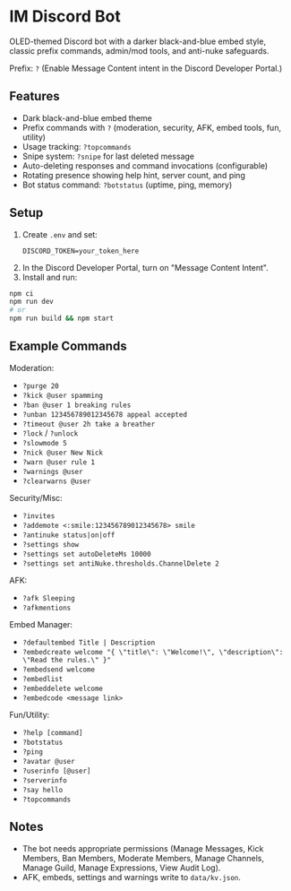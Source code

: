 # IM Discord Bot

OLED-themed Discord bot with a darker black-and-blue embed style, classic prefix commands, admin/mod tools, and anti-nuke safeguards.

Prefix: `?` (Enable Message Content intent in the Discord Developer Portal.)

## Features

- Dark black-and-blue embed theme
- Prefix commands with `?` (moderation, security, AFK, embed tools, fun, utility)
- Usage tracking: `?topcommands`
- Snipe system: `?snipe` for last deleted message
- Auto-deleting responses and command invocations (configurable)
- Rotating presence showing help hint, server count, and ping
- Bot status command: `?botstatus` (uptime, ping, memory)

## Setup

1) Create `.env` and set:
   ```
   DISCORD_TOKEN=your_token_here
   ```
2) In the Discord Developer Portal, turn on "Message Content Intent".
3) Install and run:

```bash
npm ci
npm run dev
# or
npm run build && npm start
```

## Example Commands

Moderation:
- `?purge 20`
- `?kick @user spamming`
- `?ban @user 1 breaking rules`
- `?unban 123456789012345678 appeal accepted`
- `?timeout @user 2h take a breather`
- `?lock` / `?unlock`
- `?slowmode 5`
- `?nick @user New Nick`
- `?warn @user rule 1`
- `?warnings @user`
- `?clearwarns @user`

Security/Misc:
- `?invites`
- `?addemote <:smile:123456789012345678> smile`
- `?antinuke status|on|off`
- `?settings show`
- `?settings set autoDeleteMs 10000`
- `?settings set antiNuke.thresholds.ChannelDelete 2`

AFK:
- `?afk Sleeping`
- `?afkmentions`

Embed Manager:
- `?defaultembed Title | Description`
- `?embedcreate welcome "{ \"title\": \"Welcome!\", \"description\": \"Read the rules.\" }"`
- `?embedsend welcome`
- `?embedlist`
- `?embeddelete welcome`
- `?embedcode <message link>`

Fun/Utility:
- `?help [command]`
- `?botstatus`
- `?ping`
- `?avatar @user`
- `?userinfo [@user]`
- `?serverinfo`
- `?say hello`
- `?topcommands`

## Notes

- The bot needs appropriate permissions (Manage Messages, Kick Members, Ban Members, Moderate Members, Manage Channels, Manage Guild, Manage Expressions, View Audit Log).
- AFK, embeds, settings and warnings write to `data/kv.json`.